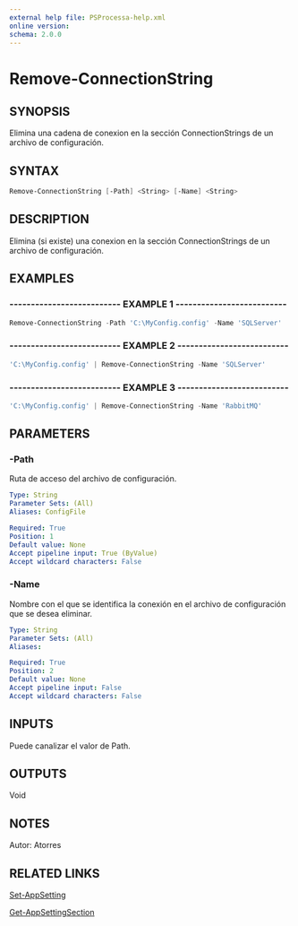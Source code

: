 ```yaml
---
external help file: PSProcessa-help.xml
online version: 
schema: 2.0.0
---
```


# Remove-ConnectionString

## SYNOPSIS
Elimina una cadena de conexion en la sección ConnectionStrings de un archivo de configuración.

## SYNTAX

```powershell
Remove-ConnectionString [-Path] <String> [-Name] <String>
```

## DESCRIPTION
Elimina (si existe) una conexion en la sección ConnectionStrings de un archivo de configuración.

## EXAMPLES

### -------------------------- EXAMPLE 1 --------------------------
```powershell
Remove-ConnectionString -Path 'C:\MyConfig.config' -Name 'SQLServer'
```

### -------------------------- EXAMPLE 2 --------------------------
```powershell
'C:\MyConfig.config' | Remove-ConnectionString -Name 'SQLServer'
```

### -------------------------- EXAMPLE 3 --------------------------
```powershell
'C:\MyConfig.config' | Remove-ConnectionString -Name 'RabbitMQ'
```

## PARAMETERS

### -Path
Ruta de acceso del archivo de configuración.

```yaml
Type: String
Parameter Sets: (All)
Aliases: ConfigFile

Required: True
Position: 1
Default value: None
Accept pipeline input: True (ByValue)
Accept wildcard characters: False
```

### -Name
Nombre con el que se identifica la conexión en el archivo de configuración que se desea eliminar.

```yaml
Type: String
Parameter Sets: (All)
Aliases: 

Required: True
Position: 2
Default value: None
Accept pipeline input: False
Accept wildcard characters: False
```

## INPUTS

Puede canalizar el valor de Path.

## OUTPUTS

Void

## NOTES
Autor: Atorres

## RELATED LINKS

[Set-AppSetting](Set-AppSetting.md)

[Get-AppSettingSection](Get-AppSettingSection.md)


